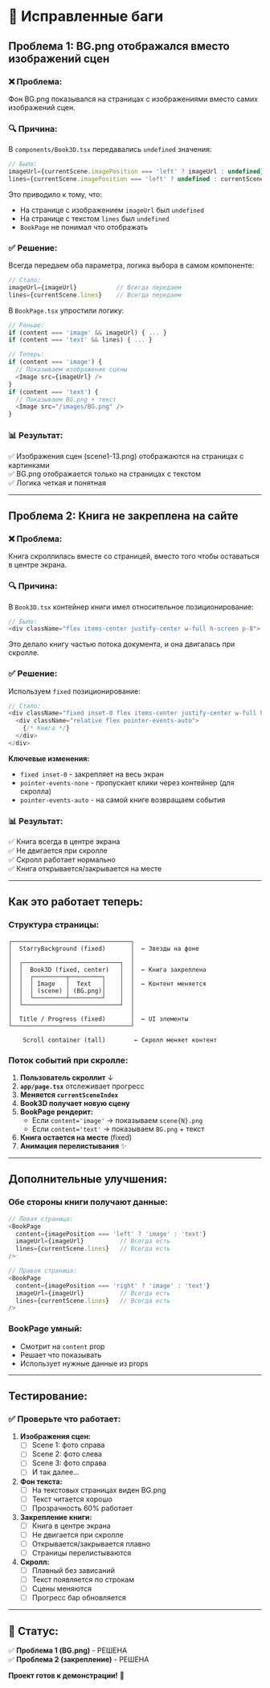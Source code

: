 # 🐛 Исправленные баги

## Проблема 1: BG.png отображался вместо изображений сцен

### ❌ Проблема:
Фон BG.png показывался на страницах с изображениями вместо самих изображений сцен.

### 🔍 Причина:
В `components/Book3D.tsx` передавались `undefined` значения:
```typescript
// Было:
imageUrl={currentScene.imagePosition === 'left' ? imageUrl : undefined}
lines={currentScene.imagePosition === 'left' ? undefined : currentScene.lines}
```

Это приводило к тому, что:
- На странице с изображением `imageUrl` был `undefined`
- На странице с текстом `lines` был `undefined`  
- `BookPage` не понимал что отображать

### ✅ Решение:
Всегда передаем оба параметра, логика выбора в самом компоненте:
```typescript
// Стало:
imageUrl={imageUrl}           // Всегда передаем
lines={currentScene.lines}    // Всегда передаем
```

В `BookPage.tsx` упростили логику:
```typescript
// Раньше:
if (content === 'image' && imageUrl) { ... }
if (content === 'text' && lines) { ... }

// Теперь:
if (content === 'image') { 
  // Показываем изображение сцены
  <Image src={imageUrl} />
}
if (content === 'text') { 
  // Показываем BG.png + текст
  <Image src="/images/BG.png" />
}
```

### 📊 Результат:
✅ Изображения сцен (scene1-13.png) отображаются на страницах с картинками  
✅ BG.png отображается только на страницах с текстом  
✅ Логика четкая и понятная

---

## Проблема 2: Книга не закреплена на сайте

### ❌ Проблема:
Книга скроллилась вместе со страницей, вместо того чтобы оставаться в центре экрана.

### 🔍 Причина:
В `Book3D.tsx` контейнер книги имел относительное позиционирование:
```typescript
// Было:
<div className="flex items-center justify-center w-full h-screen p-8">
```

Это делало книгу частью потока документа, и она двигалась при скролле.

### ✅ Решение:
Используем `fixed` позиционирование:
```typescript
// Стало:
<div className="fixed inset-0 flex items-center justify-center w-full h-screen p-8 pointer-events-none">
  <div className="relative flex pointer-events-auto">
    {/* Книга */}
  </div>
</div>
```

**Ключевые изменения:**
- `fixed inset-0` - закрепляет на весь экран
- `pointer-events-none` - пропускает клики через контейнер (для скролла)
- `pointer-events-auto` - на самой книге возвращаем события

### 📊 Результат:
✅ Книга всегда в центре экрана  
✅ Не двигается при скролле  
✅ Скролл работает нормально  
✅ Книга открывается/закрывается на месте

---

## Как это работает теперь:

### Структура страницы:
```
┌─────────────────────────────────┐
│  StarryBackground (fixed)       │  ← Звезды на фоне
│                                 │
│  ┌───────────────────────────┐  │
│  │  Book3D (fixed, center)   │  │  ← Книга закреплена
│  │  ┌─────────┬─────────┐    │  │
│  │  │ Image   │  Text   │    │  │  ← Контент меняется
│  │  │ (scene) │ (BG.png)│    │  │
│  │  └─────────┴─────────┘    │  │
│  └───────────────────────────┘  │
│                                 │
│  Title / Progress (fixed)       │  ← UI элементы
└─────────────────────────────────┘

    Scroll container (tall)        ← Скролл меняет контент
```

### Поток событий при скролле:

1. **Пользователь скроллит** ↓
2. **`app/page.tsx`** отслеживает прогресс
3. **Меняется `currentSceneIndex`** 
4. **Book3D получает новую сцену**
5. **BookPage рендерит:**
   - Если `content='image'` → показываем `scene{N}.png`
   - Если `content='text'` → показываем `BG.png` + текст
6. **Книга остается на месте** (fixed)
7. **Анимация перелистывания** ✨

---

## Дополнительные улучшения:

### Обе стороны книги получают данные:
```typescript
// Левая страница:
<BookPage
  content={imagePosition === 'left' ? 'image' : 'text'}
  imageUrl={imageUrl}          // Всегда есть
  lines={currentScene.lines}   // Всегда есть
/>

// Правая страница:
<BookPage
  content={imagePosition === 'right' ? 'image' : 'text'}
  imageUrl={imageUrl}          // Всегда есть
  lines={currentScene.lines}   // Всегда есть
/>
```

### BookPage умный:
- Смотрит на `content` prop
- Решает что показывать
- Использует нужные данные из props

---

## Тестирование:

### ✅ Проверьте что работает:

1. **Изображения сцен:**
   - [ ] Scene 1: фото справа
   - [ ] Scene 2: фото слева
   - [ ] Scene 3: фото справа
   - [ ] И так далее...

2. **Фон текста:**
   - [ ] На текстовых страницах виден BG.png
   - [ ] Текст читается хорошо
   - [ ] Прозрачность 60% работает

3. **Закрепление книги:**
   - [ ] Книга в центре экрана
   - [ ] Не двигается при скролле
   - [ ] Открывается/закрывается плавно
   - [ ] Страницы перелистываются

4. **Скролл:**
   - [ ] Плавный без зависаний
   - [ ] Текст появляется по строкам
   - [ ] Сцены меняются
   - [ ] Прогресс бар обновляется

---

## 🎉 Статус:

✅ **Проблема 1 (BG.png)** - РЕШЕНА  
✅ **Проблема 2 (закрепление)** - РЕШЕНА

**Проект готов к демонстрации!** 🚀
